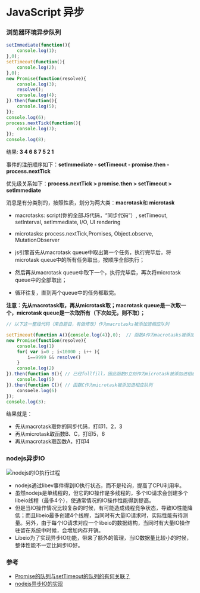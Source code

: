 JavaScript 异步
===
### 浏览器环境异步队列
```javascript
setImmediate(function(){
    console.log(1);
},0);
setTimeout(function(){
    console.log(2);
},0);
new Promise(function(resolve){
    console.log(3);
    resolve();
    console.log(4);
}).then(function(){
    console.log(5);
});
console.log(6);
process.nextTick(function(){
    console.log(7);
});
console.log(8);
```
结果: **3 4 6 8 7 5 2 1**

事件的注册顺序如下：**setImmediate - setTimeout - promise.then - process.nextTick**

优先级关系如下：**process.nextTick > promise.then > setTimeout > setImmediate**

消息是有分类别的，按照性质，划分为两大类：**macrotask**和 **microtask**

- macrotasks: script(你的全部JS代码，“同步代码”）, setTimeout, setInterval, setImmediate, I/O, UI rendering
- microtasks: process.nextTick,Promises, Object.observe, MutationObserver

- js引擎首先从macrotask queue中取出第一个任务，执行完毕后，将microtask 
queue中的所有任务取出，按顺序全部执行；
- 然后再从macrotask queue中取下一个，执行完毕后，再次将microtask 
queue中的全部取出；
- 循环往复，直到两个queue中的任务都取完。

**注意：先从macrotask取，再从microtask取；macrotask queue是一次取一个，microtask queue是一次取所有（下次如无，则不取）；**
```javascript
// 以下这一整段代码（来自题目，有做修改）作为macrotasks被添加进相应队列

setTimeout(function A(){console.log(4)},0);  // 函数A作为macrotasks被添加进相应队列
new Promise(function(resolve){
    console.log(1)
    for( var i=0 ; i<10000 ; i++ ){
        i==9999 && resolve()
    }
    console.log(2)
}).then(function B(){ // 已经fullfill，因此函数B立刻作为microtask被添加进相应队列
    console.log(5)
}).then(function C(){ // 函数C作为microtask被添加进相应队列
    consoele.log(6)
});
console.log(3);
```
结果就是：
- 先从macrotask取你的同步代码，打印1，2，3
- 再从microtask取函数B、C，打印5，6
- 再从macrotask取函数A，打印4

### nodejs异步IO
![nodejs的IO执行过程](http://static.data.taobaocdn.com/up/nodeclub/2011/01/nodejs_eio.jpg)
- nodejs通过libev事件得到IO执行状态，而不是轮询，提高了CPU利用率。 
- 虽然nodejs是单线程的，但它的IO操作是多线程的，多个IO请求会创建多个libeio线程（最多4个），使通常情况的IO操作性能得到提高。 
- 但是当IO操作情况比较复杂的时候，有可能造成线程竞争状态，导致IO性能降低；而且libeio最多创建4个线程，当同时有大量IO请求时，实际性能有待测量。另外，由于每个IO请求对应一个libeio的数据结构，当同时有大量IO操作驻留在系统中时候，会增加内存开销。 
- Libeio为了实现异步IO功能，带来了额外的管理，当IO数据量比较小的时候，整体性能不一定比同步IO好。

### 参考
- [Promise的队列与setTimeout的队列的有何关联？](https://www.zhihu.com/question/36972010)
- [nodejs异步IO的实现](https://cnodejs.org/topic/4f16442ccae1f4aa2700113b)